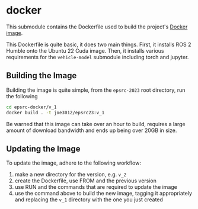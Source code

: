 # docker

This submodule contains the Dockerfile used to build the project's [Docker image](https://hub.docker.com/repository/docker/joe3012/epsrc23/general).

This Dockerfile is quite basic, it does two main things. First, it installs ROS 2 Humble onto the Ubuntu 22 Cuda image. Then, it installs various requirements for the `vehicle-model` submodule including torch and jupyter.

## Building the Image

Building the image is quite simple, from the `epsrc-2023` root directory, run the following

```bash
cd epsrc-docker/v_1
docker build . -t joe3012/epsrc23:v_1
```

Be warned that this image can take over an hour to build, requires a large amount of download bandwidth and ends up being over 20GB in size.

## Updating the Image

To update the image, adhere to the following workflow:

1. make a new directory for the version, e.g. `v_2`
2. create the Dockerfile, use FROM and the previous version
3. use RUN and the commands that are required to update the image
4. use the command above to build the new image, tagging it appropriately and replacing the `v_1` directory with the one you just created